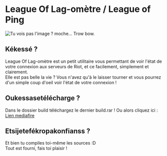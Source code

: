 League Of Lag-omètre / League of Ping
====

![Tu vois pas l'image ? moche...](http://image.noelshack.com/fichiers/2014/43/1414274098-screen-lagometre.jpg)
Trow bow.

Kékessé ?
----
League Of Lag-omètre est un petit utilitaire vous permettant de voir l'état de votre connexion aux serveurs de Riot, et ce facilement, simplement et clairement.  
Elle est pas belle la vie ? Vous n'avez qu'à le laisser tourner et vous pourrez d'un simple coup d'oeil voir l'état de votre connexion !  

Oukessasetélécharge ?
----
Dans le dossier build téléchargez le dernier build.rar !
Ou alors cliquez ici : [Lien mediafire](http://www.mediafire.com/download/w4vdh8k988b7677/build.rar)

Etsijetefékropakonfianss ?
----
Et bien tu compiles toi-même les sources :D  
Tout est fourni, fais toi plaisir !